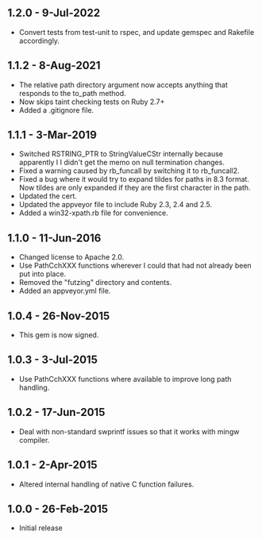 ## 1.2.0 - 9-Jul-2022
* Convert tests from test-unit to rspec, and update gemspec and Rakefile accordingly.

## 1.1.2 - 8-Aug-2021
* The relative path directory argument now accepts anything that responds
  to the to_path method.
* Now skips taint checking tests on Ruby 2.7+
* Added a .gitignore file.

## 1.1.1 - 3-Mar-2019
* Switched RSTRING_PTR to StringValueCStr internally because apparently I
  I didn't get the memo on null termination changes.
* Fixed a warning caused by rb_funcall by switching it to rb_funcall2.
* Fixed a bug where it would try to expand tildes for paths in 8.3 format.
  Now tildes are only expanded if they are the first character in the path.
* Updated the cert.
* Updated the appveyor file to include Ruby 2.3, 2.4 and 2.5.
* Added a win32-xpath.rb file for convenience.

## 1.1.0 - 11-Jun-2016
* Changed license to Apache 2.0.
* Use PathCchXXX functions wherever I could that had not already been
  put into place.
* Removed the "futzing" directory and contents.
* Added an appveyor.yml file.

## 1.0.4 - 26-Nov-2015
* This gem is now signed.

## 1.0.3 - 3-Jul-2015
* Use PathCchXXX functions where available to improve long path handling.

## 1.0.2 - 17-Jun-2015
* Deal with non-standard swprintf issues so that it works with mingw compiler.

## 1.0.1 - 2-Apr-2015
* Altered internal handling of native C function failures.

## 1.0.0 - 26-Feb-2015
* Initial release
